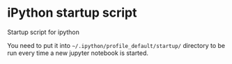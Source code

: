 # iPython startup script
Startup script for ipython

You need to put it into `~/.ipython/profile_default/startup/` directory to be run every time a new jupyter notebook is started.